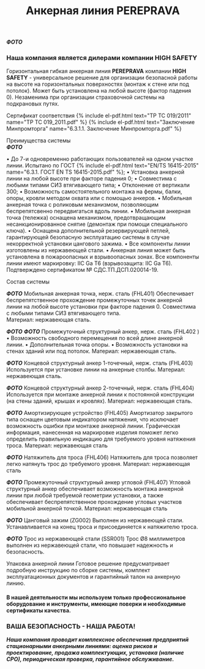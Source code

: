 ﻿---
title: Анкерная линия PEREPRAVA
cat: 3
sortid: 3.5
submenu: true
---


***ФОТО***

### Наша компания является дилерами компании **HIGH SAFETY**


Горизонтальная гибкая анкерная линия **PEREPRAVA** компании **HIGH SAFETY** - универсальное решение для организации безопасной работы на высоте на горизонтальных поверхностях (монтаж к стене или под потолок). Может быть установлена на любой высоте (фактор падения 0). Незаменима при организации страховочной системы на подкрановых путях. 

Сертификат соответствия {% include el-pdf.html text="TP TC 019/2011" name="TP TC 019_2011.pdf" %}
{% include el-pdf.html text="Заключение Минпромторга" name="6.3.1.1. Заключение Минпромторга.pdf" %}
 

Преимущества системы  
***ФОТО***

•	До 7-и одновременно работающих пользователей на одном участке линии. Испытано по ГОСТ {% include el-pdf.html text="EN/TS 16415-2015" name="6.3.1. ГОСТ EN TS 16415-2015.pdf" %};
•	Установка анкерной линии на любой высоте при факторе падения 0;
•	Совместима с любыми типами СИЗ втягивающего типа;
•	Отклонение от вертикали 300;
•	Возможность самостоятельного монтажа на фермы, балки, опоры, кровли методом охвата или с помощью анкеров. 
•	Мобильная анкерная точка с роликовым механизмом, позволяющим беспрепятсвенно передвигаться вдоль линии. 
•	Мобильная анкерная точка (тележка) оснащена механизмом, предотвращающим несанкционированное снятие (демонтаж при помощи специального ключа). 
•	Оснащена дополнительной резервирующей петлей, гарантирующей безопасную эксплуатацию системы в случае некорректной установки цангового зажима. 
•	Все компоненты линии изготовлены из нержавеющей стали. 
•	Анкерная линия может быть установлена в пожароопасных и взрывоопасных зонах. Все компоненты линии имеют маркировку: IIC Ga T6 (взрывозащита: IIC Ga T6). Подтверждено сертификатом № СДС.ТП.ДСП.020014-19.

Состав системы

***ФОТО***
Мобильная анкерная точка, нерж. сталь (FHL401)
Обеспечивает беспрепятственное прохождение промежуточных точек анкерной линии на любой высоте установки при факторе падения 0. Совместима с любыми типами СИЗ втягивающего типа.  
Материал: нержавеющая сталь.

***ФОТО***
***ФОТО***
Промежуточный структурный анкер, нерж. сталь (FHL402 )
•  Возможность свободного перемещения по всей длине анкерной линии.
•  Дополнительная точка опоры.
•  Возможность установки на стенах зданий или под потолок.
Материал: нержавеющая сталь.

***ФОТО***
Концевой структурный анкер 1-точечный, нерж. сталь (FHL403)
Используется при установке линии на анкерные столбы. 
Материал: нержавеющая сталь.
 
***ФОТО***
Концевой структурный анкер 2-точечный, нерж. сталь (FHL404)
Используется при монтаже анкерной линии к постоянной конструкции (на стены зданий, крышах и кровлях).
Материал: нержавеющая сталь.
 
***ФОТО***
Амортизирующее устройство (FHL405)
Амортизатор закрытого типа оснащен цветовым индикатором натяжения, что исключает возможность ошибки при монтаже анкерной линии. Графическая информация, нанесенная на маркировке изделия поможет легко определить правильную индикацию для требуемого уровня натяжения троса. 
Материал: нержавеющая сталь
 
***ФОТО***
Натяжитель для троса (FHL406)
Натяжитель для троса позволяет легко натянуть трос до требуемого уровня. 
Материал: нержавеющая сталь
 
***ФОТО***
Промежуточный структурный анкер угловой (FHL407)
Угловой структурный анкер обеспечивает возможность монтажа анкерной линии при любой требуемой геометрии установки, а также обеспечивает беспрепятственное прохождение угловых участков мобильной анкерной точкой. 
Материал: нержавеющая сталь
 
***ФОТО***
Цанговый зажим (ZG002)
Выполнен из нержавеющей стали. Устанавливается на конец троса и присоединяется к натяжителю троса.
 
***ФОТО*** 
Трос из нержавеющей стали (SSR001)
Трос Ø8 миллиметров выполнен из нержавеющей стали, что повышает надежность и безопасность.
 
 Упаковка анкерной линии
Готовое решение предусматривает подробную инструкцию по сборке системы, комплект эксплуатационных документов и гарантийный талон на анкерную линию.


#### В нашей деятельности мы используем только профессиональное оборудование и инструменты, имеющие поверки и необходимые сертификаты качества.


### ВАША БЕЗОПАСНОСТЬ - НАША РАБОТА!

***Наша компания проводит комплексное обеспечения предприятий стационарными анкерными линиями: оценка рисков и проектирование, продажа комплектующих, установка (наличие СРО), периодическая проверка, гарантийное обслуживание.***

